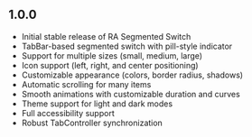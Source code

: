 ## 1.0.0

* Initial stable release of RA Segmented Switch
* TabBar-based segmented switch with pill-style indicator
* Support for multiple sizes (small, medium, large)
* Icon support (left, right, and center positioning)
* Customizable appearance (colors, border radius, shadows)
* Automatic scrolling for many items
* Smooth animations with customizable duration and curves
* Theme support for light and dark modes
* Full accessibility support
* Robust TabController synchronization
